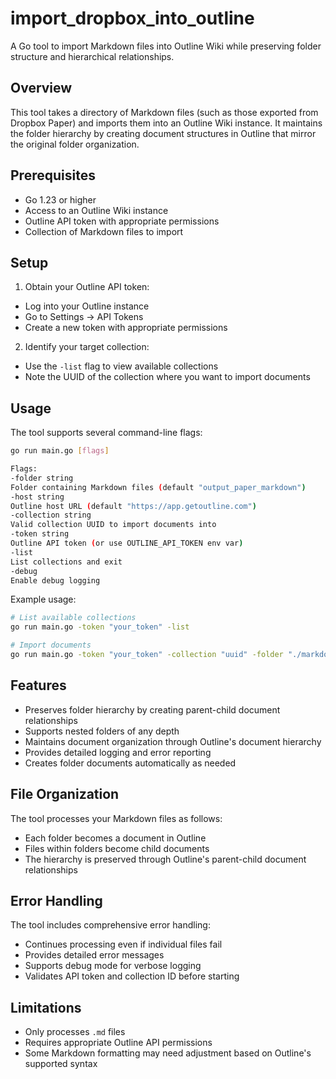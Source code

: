 # import_dropbox_into_outline

A Go tool to import Markdown files into Outline Wiki while preserving folder structure and hierarchical relationships.

## Overview

This tool takes a directory of Markdown files (such as those exported from Dropbox Paper) and imports them into an Outline Wiki instance. It maintains the folder hierarchy by creating document structures in Outline that mirror the original folder organization.

## Prerequisites

- Go 1.23 or higher
- Access to an Outline Wiki instance
- Outline API token with appropriate permissions
- Collection of Markdown files to import

## Setup

1. Obtain your Outline API token:
- Log into your Outline instance
- Go to Settings → API Tokens
- Create a new token with appropriate permissions

2. Identify your target collection:
- Use the `-list` flag to view available collections
- Note the UUID of the collection where you want to import documents

## Usage

The tool supports several command-line flags:

```bash
go run main.go [flags]

Flags:
-folder string
Folder containing Markdown files (default "output_paper_markdown")
-host string
Outline host URL (default "https://app.getoutline.com")
-collection string
Valid collection UUID to import documents into
-token string
Outline API token (or use OUTLINE_API_TOKEN env var)
-list
List collections and exit
-debug
Enable debug logging
```

Example usage:

```bash
# List available collections
go run main.go -token "your_token" -list

# Import documents
go run main.go -token "your_token" -collection "uuid" -folder "./markdown_files"
```

## Features

- Preserves folder hierarchy by creating parent-child document relationships
- Supports nested folders of any depth
- Maintains document organization through Outline's document hierarchy
- Provides detailed logging and error reporting
- Creates folder documents automatically as needed

## File Organization

The tool processes your Markdown files as follows:
- Each folder becomes a document in Outline
- Files within folders become child documents
- The hierarchy is preserved through Outline's parent-child document relationships

## Error Handling

The tool includes comprehensive error handling:
- Continues processing even if individual files fail
- Provides detailed error messages
- Supports debug mode for verbose logging
- Validates API token and collection ID before starting

## Limitations

- Only processes `.md` files
- Requires appropriate Outline API permissions
- Some Markdown formatting may need adjustment based on Outline's supported syntax
